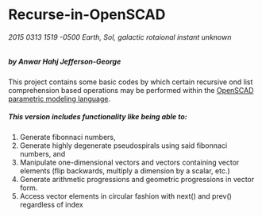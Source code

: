 # Recurse-in-OpenSCAD
###### 2015 0313 1519 -0500 Earth, Sol, galactic rotaional instant unknown 
##### by Anwar Hahj Jefferson-George

This project contains some basic codes by which certain recursive ond list comprehension based 
operations may be performed within the [OpenSCAD parametric modeling language](https://github.com/openscad/openscad).

##### This version includes functionality like being able to:

1. Generate fibonnaci numbers,
2. Generate highly degenerate pseudospirals using said fibonnaci numbers, and 
3. Manipulate one-dimensional vectors and vectors containing vector elements (flip backwards, multiply a dimension by a scalar, etc.)
4. Generate arithmetic progressions and geometric progressions in vector form.
5. Access vector elements in circular fashion with next() and prev() regardless of index 
